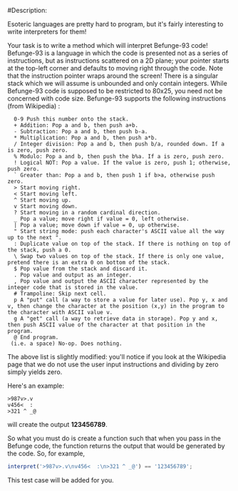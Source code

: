 #Description:

Esoteric languages are pretty hard to program, but it's fairly interesting to write interpreters for them!

Your task is to write a method which will interpret Befunge-93 code! Befunge-93 is a language in which the code is presented not as a series of instructions, but as instructions scattered on a 2D plane; your pointer starts at the top-left corner and defaults to moving right through the code. Note that the instruction pointer wraps around the screen! There is a singular stack which we will assume is unbounded and only contain integers. While Befunge-93 code is supposed to be restricted to 80x25, you need not be concerned with code size. Befunge-93 supports the following instructions (from Wikipedia) :
```
  0-9 Push this number onto the stack.
  + Addition: Pop a and b, then push a+b.
  - Subtraction: Pop a and b, then push b-a.
  * Multiplication: Pop a and b, then push a*b.
  / Integer division: Pop a and b, then push b/a, rounded down. If a is zero, push zero.
  % Modulo: Pop a and b, then push the b%a. If a is zero, push zero.
  ! Logical NOT: Pop a value. If the value is zero, push 1; otherwise, push zero.
  ` Greater than: Pop a and b, then push 1 if b>a, otherwise push zero.
  > Start moving right.
  < Start moving left.
  ^ Start moving up.
  v Start moving down.
  ? Start moving in a random cardinal direction.
  _ Pop a value; move right if value = 0, left otherwise.
  | Pop a value; move down if value = 0, up otherwise.
  " Start string mode: push each character's ASCII value all the way up to the next ".
  : Duplicate value on top of the stack. If there is nothing on top of the stack, push a 0.
  \ Swap two values on top of the stack. If there is only one value, pretend there is an extra 0 on bottom of the stack.
  $ Pop value from the stack and discard it.
  . Pop value and output as an integer.
  , Pop value and output the ASCII character represented by the integer code that is stored in the value.
  # Trampoline: Skip next cell.
  p A "put" call (a way to store a value for later use). Pop y, x and v, then change the character at the position (x,y) in the program to the character with ASCII value v.
  g A "get" call (a way to retrieve data in storage). Pop y and x, then push ASCII value of the character at that position in the program.
  @ End program.
 (i.e. a space) No-op. Does nothing.
```
The above list is slightly modified: you'll notice if you look at the Wikipedia page that we do not use the user input instructions and dividing by zero simply yields zero.

Here's an example:
```
>987v>.v
v456<  :
>321 ^ _@
```

will create the output **123456789**.

So what you must do is create a function such that when you pass in the Befunge code, the function returns the output that would be generated by the code. So, for example,
```javascript
interpret('>987v>.v\nv456<  :\n>321 ^ _@') == '123456789';
```
This test case will be added for you.
